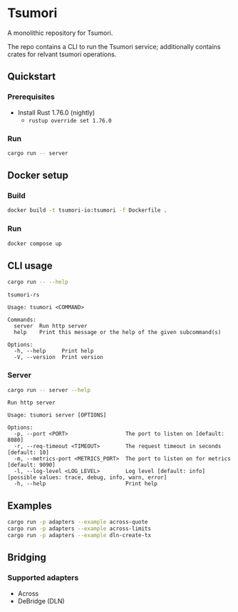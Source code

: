 # Tsumori

A monolithic repository for Tsumori.

The repo contains a CLI to run the Tsumori service; additionally contains crates for relvant tsumori operations.

## Quickstart

### Prerequisites

- Install Rust 1.76.0 (nightly)
  - `rustup override set 1.76.0`

### Run

```sh
cargo run -- server
```

## Docker setup

### Build

```sh
docker build -t tsumori-io:tsumori -f Dockerfile .
```

### Run

```sh
docker compose up
```

## CLI usage

```sh
cargo run -- --help
```

```
tsumori-rs

Usage: tsumori <COMMAND>

Commands:
  server  Run http server
  help    Print this message or the help of the given subcommand(s)

Options:
  -h, --help     Print help
  -V, --version  Print version
```

### Server

```sh
cargo run -- server --help
```

```
Run http server

Usage: tsumori server [OPTIONS]

Options:
  -p, --port <PORT>                  The port to listen on [default: 8080]
  -r, --req-timeout <TIMEOUT>        The request timeout in seconds [default: 10]
  -m, --metrics-port <METRICS_PORT>  The port to listen on for metrics [default: 9090]
  -l, --log-level <LOG_LEVEL>        Log level [default: info] [possible values: trace, debug, info, warn, error]
  -h, --help                         Print help
```

## Examples

```sh
cargo run -p adapters --example across-quote
cargo run -p adapters --example across-limits
cargo run -p adapters --example dln-create-tx
```

## Bridging

### Supported adapters

- Across
- DeBridge (DLN)
